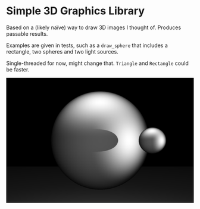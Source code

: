 # Simple 3D Graphics Library

Based on a (likely naïve) way to draw 3D images I thought of. Produces passable results.

Examples are given in tests, such as a `draw_sphere` that includes a rectangle, two spheres and two light sources.

Single-threaded for now, might change that. `Triangle` and `Rectangle` could be faster.

![](orb.png)